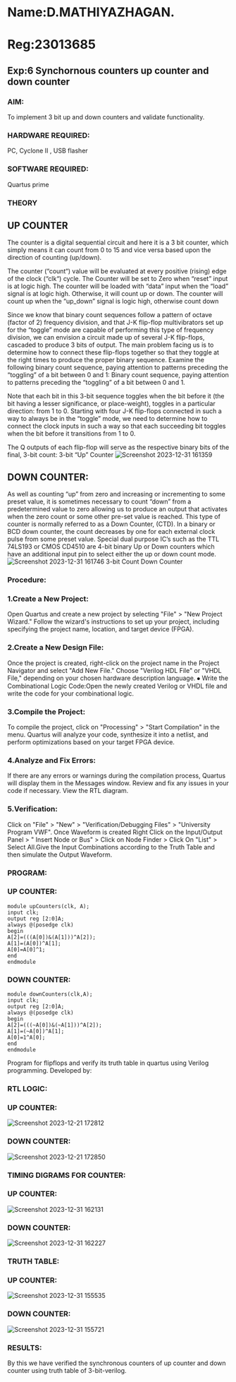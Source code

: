 # Name:D.MATHIYAZHAGAN.
# Reg:23013685

## Exp:6 Synchornous counters up counter and down counter 
### AIM: 
To implement 3 bit up and down counters and validate  functionality.
### HARDWARE REQUIRED:  
PC, Cyclone II , USB flasher
### SOFTWARE REQUIRED:
Quartus prime
### THEORY 

## UP COUNTER 
The counter is a digital sequential circuit and here it is a 3 bit counter, which simply means it can count from 0 to 15 and vice versa based upon the direction of counting (up/down). 

The counter (“count“) value will be evaluated at every positive (rising) edge of the clock (“clk“) cycle.
The Counter will be set to Zero when “reset” input is at logic high.
The counter will be loaded with “data” input when the “load” signal is at logic high. Otherwise, it will count up or down.
The counter will count up when the “up_down” signal is logic high, otherwise count down

Since we know that binary count sequences follow a pattern of octave (factor of 2) frequency division, and that J-K flip-flop multivibrators set up for the “toggle” mode are capable of performing this type of frequency division, we can envision a circuit made up of several J-K flip-flops, cascaded to produce 3 bits of output.
The main problem facing us is to determine how to connect these flip-flops together so that they toggle at the right times to produce the proper binary sequence.
Examine the following binary count sequence, paying attention to patterns preceding the “toggling” of a bit between 0 and 1:
Binary count sequence, paying attention to patterns preceding the “toggling” of a bit between 0 and 1.

Note that each bit in this 3-bit sequence toggles when the bit before it (the bit having a lesser significance, or place-weight), toggles in a particular direction: from 1 to 0.
Starting with four J-K flip-flops connected in such a way to always be in the “toggle” mode, we need to determine how to connect the clock inputs in such a way so that each succeeding bit toggles when the bit before it transitions from 1 to 0.

The Q outputs of each flip-flop will serve as the respective binary bits of the final, 3-bit count:
3-bit “Up” Counter
![Screenshot 2023-12-31 161359](https://github.com/MathiyazhaganDhanapal/Exp-7-Synchornous-counters-/assets/145981115/a3fdf308-b334-4d59-b85d-aec6921d5c55)

## DOWN COUNTER:
As well as counting “up” from zero and increasing or incrementing to some preset value, it is sometimes necessary to count “down” from a predetermined value to zero allowing us to produce an output that activates when the zero count or some other pre-set value is reached.
This type of counter is normally referred to as a Down Counter, (CTD). In a binary or BCD down counter, the count decreases by one for each external clock pulse from some preset value. Special dual purpose IC’s such as the TTL 74LS193 or CMOS CD4510 are 4-bit binary Up or Down counters which have an additional input pin to select either the up or down count mode.
![Screenshot 2023-12-31 161746](https://github.com/MathiyazhaganDhanapal/Exp-7-Synchornous-counters-/assets/145981115/cdfdf5b9-3211-4e2b-82b9-4accefbc204d)
3-bit Count Down Counter
### Procedure:

### 1.Create a New Project:
Open Quartus and create a new project by selecting "File" > "New Project Wizard." Follow the
wizard's instructions to set up your project, including specifying the project name, location, and
target device (FPGA).
### 2.Create a New Design File:
Once the project is created, right-click on the project name in the Project Navigator and select "Add
New File." Choose "Verilog HDL File" or "VHDL File," depending on your chosen hardware
description language. ⦁ Write the Combinational Logic Code:Open the newly created Verilog or
VHDL file and write the code for your combinational logic.
### 3.Compile the Project:
To compile the project, click on "Processing" > "Start Compilation" in the menu. Quartus will
analyze your code, synthesize it into a netlist, and perform optimizations based on your target
FPGA device.
### 4.Analyze and Fix Errors:
If there are any errors or warnings during the compilation process, Quartus will display them in the
Messages window. Review and fix any issues in your code if necessary. View the RTL diagram.
### 5.Verification:
Click on "File" > "New" > "Verification/Debugging Files" > "University Program VWF". Once
Waveform is created Right Click on the Input/Output Panel > " Insert Node or Bus" > Click on Node
Finder > Click On "List" > Select All.Give the Input Combinations according to the Truth Table and
then simulate the Output Waveform.

### PROGRAM:
### UP COUNTER:
~~~~
module upCounters(clk, A);
input clk;
output reg [2:0]A;
always @(posedge clk)
begin
A[2]=(((A[0])&(A[1]))^A[2]);
A[1]=(A[0])^A[1];
A[0]=A[0]^1;
end
endmodule
~~~~

### DOWN COUNTER:
~~~~
module downCounters(clk,A);
input clk;
output reg [2:0]A;
always @(posedge clk)
begin
A[2]=(((~A[0])&(~A[1]))^A[2]);
A[1]=(~A[0])^A[1];
A[0]=1^A[0];
end
endmodule
~~~~
Program for flipflops  and verify its truth table in quartus using Verilog programming.
Developed by: 

### RTL LOGIC:
### UP COUNTER:
![Screenshot 2023-12-21 172812](https://github.com/MathiyazhaganDhanapal/Exp-7-Synchornous-counters-/assets/145981115/10b9f9e2-e30f-47fd-85b5-c33a5b9d8d0b)
### DOWN COUNTER:  
![Screenshot 2023-12-21 172850](https://github.com/MathiyazhaganDhanapal/Exp-7-Synchornous-counters-/assets/145981115/d57eedb7-ae5d-4f18-b8b9-d901c61d375b)
### TIMING DIGRAMS FOR COUNTER:
### UP COUNTER:
![Screenshot 2023-12-31 162131](https://github.com/MathiyazhaganDhanapal/Exp-7-Synchornous-counters-/assets/145981115/f7578bee-b2e4-421a-9abf-909e657a5df4)
### DOWN COUNTER:  
![Screenshot 2023-12-31 162227](https://github.com/MathiyazhaganDhanapal/Exp-7-Synchornous-counters-/assets/145981115/d13fcfca-6784-4fd8-aacc-a045ad16b3c5)
### TRUTH TABLE:
### UP COUNTER:
![Screenshot 2023-12-31 155535](https://github.com/MathiyazhaganDhanapal/Exp-7-Synchornous-counters-/assets/145981115/a7daef09-bfb7-4c3f-8711-ecbbe4cee6a2)
### DOWN COUNTER:
![Screenshot 2023-12-31 155721](https://github.com/MathiyazhaganDhanapal/Exp-7-Synchornous-counters-/assets/145981115/68d57d95-681e-469b-a5e5-d8d47c26fb55)
### RESULTS:
By this we have verified the synchronous counters of up counter and down counter using truth table of 3-bit-verilog.
